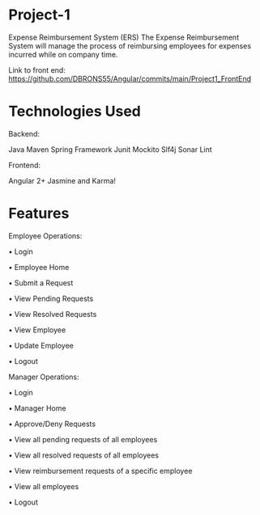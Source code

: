 # Project-1
Expense Reimbursement System (ERS) 
The Expense Reimbursement System will manage the process of reimbursing employees for expenses incurred while on company time. 

Link to front end:
https://github.com/DBRONS55/Angular/commits/main/Project1_FrontEnd

# Technologies Used

Backend:

Java
Maven
Spring Framework
Junit
Mockito
Slf4j
Sonar Lint

Frontend:

Angular 2+
Jasmine and Karma!

# Features
Employee Operations: 

• Login

• Employee Home

• Submit a Request

• View Pending Requests

• View Resolved Requests

• View Employee

• Update Employee

• Logout

Manager Operations: 

• Login

• Manager Home

• Approve/Deny Requests

• View all pending requests of all employees

• View all resolved requests of all employees

• View reimbursement requests of a specific employee

• View all employees

• Logout
